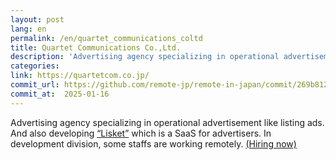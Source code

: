 ```yaml
---
layout: post
lang: en
permalink: /en/quartet_communications_coltd
title: Quartet Communications Co.,Ltd.
description: 'Advertising agency specializing in operational advertisement like listing ads. And also developing “Lisket” which is a SaaS for advertisers. In development division, some staffs are working remotely. (Hiring now)'
categories: 
link: https://quartetcom.co.jp/
commit_url: https://github.com/remote-jp/remote-in-japan/commit/269b8121aa196f71e3b6ae053662484bf0056892
commit_at:  2025-01-16
---
```


<p>Advertising agency specializing in operational advertisement like listing ads. And also developing <a href="https://lisket.jp/">“Lisket”</a> which is a SaaS for advertisers. In development division, some staffs are working remotely. <a href="https://quartetcom.co.jp/recruit/engineer/">(Hiring now)</a></p>
